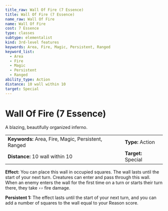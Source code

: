 ```yaml
---
title_raw: Wall Of Fire (7 Essence)
title: Wall Of Fire (7 Essence)
name_raw: Wall Of Fire
name: Wall Of Fire
cost: 7 Essence
type: classes
subtype: elementalist
kind: 3rd-level features
keywords: Area, Fire, Magic, Persistent, Ranged
keyword_list:
  - Area
  - Fire
  - Magic
  - Persistent
  - Ranged
ability_type: Action
distance: 10 wall within 10
target: Special
---
```


# Wall Of Fire (7 Essence)

A blazing, beautifully organized inferno.

|                                                     |                     |
| :-------------------------------------------------- | :------------------ |
| **Keywords:** Area, Fire, Magic, Persistent, Ranged | **Type:** Action    |
| **Distance:** 10 wall within 10                     | **Target:** Special |

**Effect:** You can place this wall in occupied squares. The wall lasts until the start of your next turn. Creatures can enter and pass through this wall. When an enemy enters the wall for the first time on a turn or starts their turn there, they take `⚡⚡` fire damage.

**Persistent 1:** The effect lasts until the start of your next turn, and you can add a number of squares to the wall equal to your Reason score.
